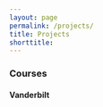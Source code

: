 ```yaml
---
layout: page
permalink: /projects/
title: Projects
shorttitle:
---
```



### Courses

#### Vanderbilt 

#### 


